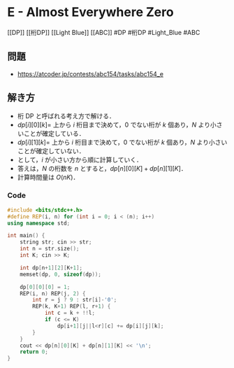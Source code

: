 # E - Almost Everywhere Zero
[[DP]] [[桁DP]] [[Light Blue]] [[ABC]]
#DP #桁DP #Light_Blue #ABC 

## 問題
- https://atcoder.jp/contests/abc154/tasks/abc154_e

## 解き方
- 桁 DP と呼ばれる考え方で解ける．
- $dp[i][0][k] =$ 上から $i$ 桁目まで決めて，$0$ でない桁が $k$ 個あり，$N$ より小さいことが確定している．
- $dp[i][1][k] =$ 上から $i$ 桁目まで決めて，$0$ でない桁が $k$ 個あり，$N$ より小さいことが確定していない．
- として，$i$ が小さい方から順に計算していく．
- 答えは，$N$ の桁数を $n$ とすると，$dp[n][0][K] + dp[n][1][K]$．
- 計算時間量は $O(nK)$．

### Code
```c++
#include <bits/stdc++.h>
#define REP(i, n) for (int i = 0; i < (n); i++)
using namespace std;

int main() {
	string str; cin >> str;
	int n = str.size();
	int K; cin >> K;

	int dp[n+1][2][K+1];
	memset(dp, 0, sizeof(dp));

	dp[0][0][0] = 1;
	REP(i, n) REP(j, 2) {
		int r = j ? 9 : str[i]-'0';
		REP(k, K+1) REP(l, r+1) {
			int c = k + !!l;
			if (c <= K)
				dp[i+1][j||l<r][c] += dp[i][j][k];
		}
	}
	cout << dp[n][0][K] + dp[n][1][K] << '\n';
	return 0;
}
```